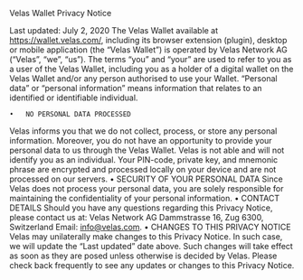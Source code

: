 Velas Wallet Privacy Notice

Last updated: July 2, 2020
The Velas Wallet available at https://wallet.velas.com/, including its browser extension (plugin), desktop or mobile application (the “Velas Wallet”) is operated by Velas Network AG (“Velas”, “we”, “us”).
The terms “you” and “your” are used to refer to you as a user of the Velas Wallet, including you as a holder of a digital wallet on the Velas Wallet and/or any person authorised to use your Wallet.
“Personal data” or “personal information” means information that relates to an identified or identifiable individual.

    •	NO PERSONAL DATA PROCESSED

Velas informs you that we do not collect, process, or store any personal information. Moreover, you do not have an opportunity to provide your personal data to us through the Velas Wallet.
Velas is not able and will not identify you as an individual.
Your PIN-code, private key, and mnemonic phrase are encrypted and processed locally on your device and are not processed on our servers.
• SECURITY OF YOUR PERSONAL DATA
Since Velas does not process your personal data, you are solely responsible for maintaining the confidentiality of your personal information.
• CONTACT DETAILS
Should you have any questions regarding this Privacy Notice, please contact us at:
Velas Network AG
Dammstrasse 16,
Zug 6300, Switzerland
Email: info@velas.com.
• CHANGES TO THIS PRIVACY NOTICE
Velas may unilaterally make changes to this Privacy Notice. In such case, we will update the “Last updated” date above. Such changes will take effect as soon as they are posed unless otherwise is decided by Velas. Please check back frequently to see any updates or changes to this Privacy Notice.
